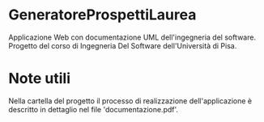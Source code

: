 # GeneratoreProspettiLaurea
Applicazione Web con documentazione UML dell'ingegneria del software. Progetto del corso di Ingegneria Del Software dell'Università di Pisa.

# Note utili
Nella cartella del progetto il processo di realizzazione dell'applicazione è descritto in dettaglio nel file 'documentazione.pdf'.
